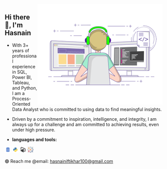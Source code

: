 <animated-image data-catalyst="" style="float: right; width: 400px;">
<a target="_blank" rel="noopener noreferrer" href="https://github.com/hasnainiftikhar/hasnainiftikhar/blob/main/workgif.gif?raw=true" data-target="animated-image.originalLink"><img align="right" alt="GIF" src="https://github.com/hasnainiftikhar/hasnainiftikhar/blob/main/workgif.gif?raw=true" height="320" style="max-width: 100%; display: inline-block;" data-target="animated-image.originalImage"></a>
</animated-image>


## Hi there 👋, I'm Hasnain

- With 3+ years of professional experience in SQL, Power BI, Tableau, and Python, I am a Process-Oriented Data Analyst who is committed to using data to find meaningful insights. 

- Driven by a commitment to inspiration, intelligence, and integrity, I am always up for a challenge and am committed to achieving results, even under high pressure.

- <p dir="auto"><strong>languages and tools:</strong><br>
<code><a target="_blank" rel="noopener noreferrer nofollow" href="https://raw.githubusercontent.com/github/explore/80688e429a7d4ef2fca1e82350fe8e3517d3494d/topics/sql/sql.png"><img height="20" src="https://raw.githubusercontent.com/github/explore/80688e429a7d4ef2fca1e82350fe8e3517d3494d/topics/sql/sql.png" style="max-width: 100%;"></a></code>
<code><a target="_blank" rel="noopener noreferrer nofollow" href="https://raw.githubusercontent.com/github/explore/80688e429a7d4ef2fca1e82350fe8e3517d3494d/topics/python/python.png"><img height="20" src="https://raw.githubusercontent.com/github/explore/80688e429a7d4ef2fca1e82350fe8e3517d3494d/topics/python/python.png" style="max-width: 100%;"></a></code>
<code><a target="_blank" rel="noopener noreferrer nofollow" href="https://github.com/hasnainiftikhar/hasnainiftikhar/blob/main/powerbi.png"><img height="20" src="https://github.com/hasnainiftikhar/hasnainiftikhar/blob/main/powerbi.png" style="max-width: 100%;"></a></code>
<code><a target="_blank" rel="noopener noreferrer nofollow" href="https://github.com/hasnainiftikhar/hasnainiftikhar/blob/main/tableu.png"><img height="20" src="https://github.com/hasnainiftikhar/hasnainiftikhar/blob/main/tableu.png" style="max-width: 100%;"></a></code>
</p>

🟢 Reach me @email: hasnainiftikhar100@gmail.com


